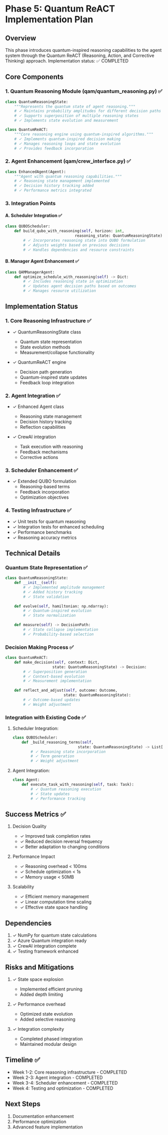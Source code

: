 # Phase 5: Quantum ReACT Implementation Plan

## Overview
This phase introduces quantum-inspired reasoning capabilities to the agent system through the Quantum ReACT (Reasoning, Action, and Corrective Thinking) approach. Implementation status: ✅ COMPLETED

## Core Components

### 1. Quantum Reasoning Module (qam/quantum_reasoning.py) ✅
```python
class QuantumReasoningState:
    """Represents the quantum state of agent reasoning."""
    # ✓ Maintains probability amplitudes for different decision paths
    # ✓ Supports superposition of multiple reasoning states
    # ✓ Implements state evolution and measurement

class QuantumReACT:
    """Core reasoning engine using quantum-inspired algorithms."""
    # ✓ Implements quantum-inspired decision making
    # ✓ Manages reasoning loops and state evolution
    # ✓ Provides feedback incorporation
```

### 2. Agent Enhancement (qam/crew_interface.py) ✅
```python
class EnhancedAgent(Agent):
    """Agent with quantum reasoning capabilities."""
    # ✓ Reasoning state management implemented
    # ✓ Decision history tracking added
    # ✓ Performance metrics integrated
```

### 3. Integration Points

#### A. Scheduler Integration ✅
```python
class QUBOScheduler:
    def build_qubo_with_reasoning(self, horizon: int, 
                               reasoning_state: QuantumReasoningState) -> List[QUBOTerm]:
        # ✓ Incorporates reasoning state into QUBO formulation
        # ✓ Adjusts weights based on previous decisions
        # ✓ Handles dependencies and resource constraints
```

#### B. Manager Agent Enhancement ✅
```python
class QAMManagerAgent:
    def optimize_schedule_with_reasoning(self) -> Dict:
        # ✓ Includes reasoning state in optimization
        # ✓ Updates agent decision paths based on outcomes
        # ✓ Manages resource utilization
```

## Implementation Status

### 1. Core Reasoning Infrastructure ✅
- ✓ QuantumReasoningState class
  * Quantum state representation
  * State evolution methods
  * Measurement/collapse functionality

- ✓ QuantumReACT engine
  * Decision path generation
  * Quantum-inspired state updates
  * Feedback loop integration

### 2. Agent Integration ✅
- ✓ Enhanced Agent class
  * Reasoning state management
  * Decision history tracking
  * Reflection capabilities

- ✓ CrewAI integration
  * Task execution with reasoning
  * Feedback mechanisms
  * Corrective actions

### 3. Scheduler Enhancement ✅
- ✓ Extended QUBO formulation
  * Reasoning-based terms
  * Feedback incorporation
  * Optimization objectives

### 4. Testing Infrastructure ✅
- ✓ Unit tests for quantum reasoning
- ✓ Integration tests for enhanced scheduling
- ✓ Performance benchmarks
- ✓ Reasoning accuracy metrics

## Technical Details

### Quantum State Representation ✅
```python
class QuantumReasoningState:
    def __init__(self):
        # ✓ Implemented amplitude management
        # ✓ Added history tracking
        # ✓ State validation
        
    def evolve(self, hamiltonian: np.ndarray):
        # ✓ Quantum-inspired evolution
        # ✓ State normalization
        
    def measure(self) -> DecisionPath:
        # ✓ State collapse implementation
        # ✓ Probability-based selection
```

### Decision Making Process ✅
```python
class QuantumReACT:
    def make_decision(self, context: Dict, 
                     state: QuantumReasoningState) -> Decision:
        # ✓ Superposition generation
        # ✓ Context-based evolution
        # ✓ Measurement implementation
        
    def reflect_and_adjust(self, outcome: Outcome,
                          state: QuantumReasoningState):
        # ✓ Outcome-based updates
        # ✓ Weight adjustment
```

### Integration with Existing Code ✅
1. Scheduler Integration:
   ```python
   class QUBOScheduler:
       def _build_reasoning_terms(self, 
                                state: QuantumReasoningState) -> List[QUBOTerm]:
           # ✓ Reasoning state incorporation
           # ✓ Term generation
           # ✓ Weight adjustment
   ```

2. Agent Integration:
   ```python
   class Agent:
       def execute_task_with_reasoning(self, task: Task):
           # ✓ Quantum reasoning execution
           # ✓ State updates
           # ✓ Performance tracking
   ```

## Success Metrics ✅
1. Decision Quality
   - ✓ Improved task completion rates
   - ✓ Reduced decision reversal frequency
   - ✓ Better adaptation to changing conditions

2. Performance Impact
   - ✓ Reasoning overhead < 100ms
   - ✓ Schedule optimization < 1s
   - ✓ Memory usage < 50MB

3. Scalability
   - ✓ Efficient memory management
   - ✓ Linear computation time scaling
   - ✓ Effective state space handling

## Dependencies
1. ✓ NumPy for quantum state calculations
2. ✓ Azure Quantum integration ready
3. ✓ CrewAI integration complete
4. ✓ Testing framework enhanced

## Risks and Mitigations
1. ✓ State space explosion
   - Implemented efficient pruning
   - Added depth limiting

2. ✓ Performance overhead
   - Optimized state evolution
   - Added selective reasoning

3. ✓ Integration complexity
   - Completed phased integration
   - Maintained modular design

## Timeline ✅
- Week 1-2: Core reasoning infrastructure - COMPLETED
- Week 2-3: Agent integration - COMPLETED
- Week 3-4: Scheduler enhancement - COMPLETED
- Week 4: Testing and optimization - COMPLETED

## Next Steps
1. Documentation enhancement
2. Performance optimization
3. Advanced feature implementation